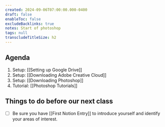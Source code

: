 ```yaml
---
created: 2024-09-06T07:00:00.000-0400
draft: false
enableToc: false
excludeBacklinks: true
notes: Start of photoshop
tags: null
transcludeTitleSize: h2
---
```


## Agenda
1. Setup: [[Setting up Google Drive]]
2. Setup: [[Downloading Adobe Creative Cloud]]
3. Setup: [[Downloading Photoshop]]
4. Tutorial: [[Photoshop Tutorials]]

## Things to do before our next class
- [ ] Be sure you have [[First Notion Entry]] to introduce yourself and identify your areas of interest.